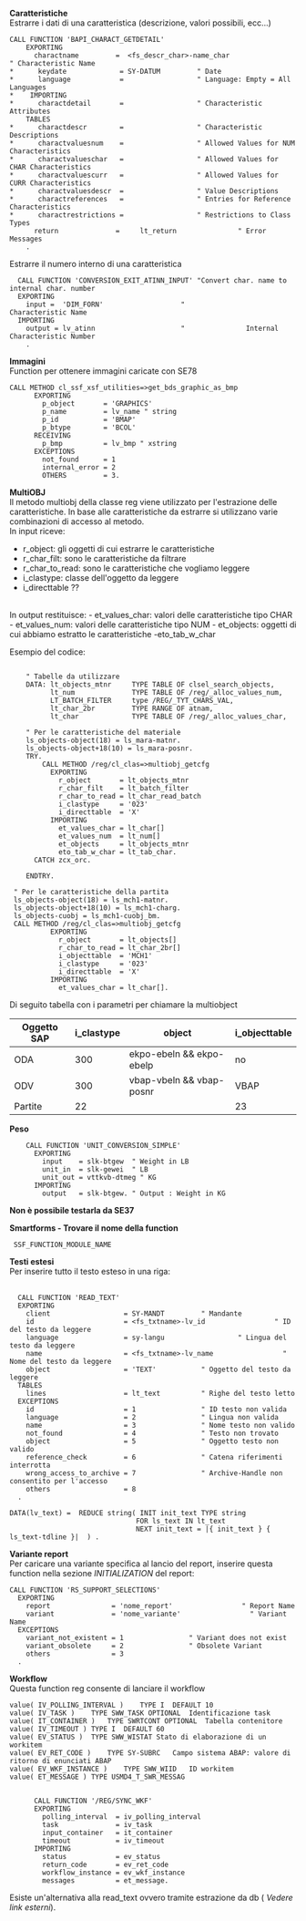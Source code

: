 **Caratteristiche** <br>
Estrarre i dati di una caratteristica (descrizione, valori possibili, ecc...)

```abap
CALL FUNCTION 'BAPI_CHARACT_GETDETAIL'
    EXPORTING
      charactname         =  <fs_descr_char>-name_char                " Characteristic Name
*      keydate             = SY-DATUM         " Date
*      language            =                  " Language: Empty = All Languages
*    IMPORTING
*      charactdetail       =                  " Characteristic Attributes
    TABLES
*      charactdescr        =                  " Characteristic Descriptions
*      charactvaluesnum    =                  " Allowed Values for NUM Characteristics
*      charactvalueschar   =                  " Allowed Values for CHAR Characteristics
*      charactvaluescurr   =                  " Allowed Values for CURR Characteristics
*      charactvaluesdescr  =                  " Value Descriptions
*      charactreferences   =                  " Entries for Reference Characteristics
*      charactrestrictions =                  " Restrictions to Class Types
      return              =     lt_return               " Error Messages
    .
```

Estrarre il numero interno di una caratteristica
``` abap
  CALL FUNCTION 'CONVERSION_EXIT_ATINN_INPUT' "Convert char. name to internal char. number
  EXPORTING
    input =  'DIM_FORN'                   "               Characteristic Name
  IMPORTING
    output = lv_atinn                     "               Internal Characteristic Number
    .
```

**Immagini** <br>
Function per ottenere immagini caricate con SE78
```abap
CALL METHOD cl_ssf_xsf_utilities=>get_bds_graphic_as_bmp
      EXPORTING
        p_object       = 'GRAPHICS'
        p_name         = lv_name " string
        p_id           = 'BMAP'
        p_btype        = 'BCOL'
      RECEIVING
        p_bmp          = lv_bmp " xstring
      EXCEPTIONS
        not_found      = 1
        internal_error = 2
        OTHERS         = 3.
``` 

**MultiOBJ** <br>
Il metodo multiobj della classe reg viene utilizzato per l'estrazione delle caratteristiche. In base alle caratteristiche da estrarre si utilizzano varie combinazioni di accesso al metodo.</br>
In input riceve:
- r_object: gli oggetti di cui estrarre le caratteristiche
- r_char_filt: sono le caratteristiche da filtrare
- r_char_to_read: sono le caratteristiche che vogliamo leggere
- i_clastype: classe dell'oggetto da leggere
- i_directtable ??
</br>
In output restituisce:
- et_values_char: valori delle caratteristiche tipo CHAR
- et_values_num: valori delle caratteristiche tipo NUM
- et_objects: oggetti di cui abbiamo estratto le caratteristiche
-eto_tab_w_char

Esempio del codice:
```abap
    
    " Tabelle da utilizzare
    DATA: lt_objects_mtnr     TYPE TABLE OF clsel_search_objects,
          lt_num              TYPE TABLE OF /reg/_alloc_values_num,
          LT_BATCH_FILTER     type /REG/_TYT_CHARS_VAL,
          lt_char_2br         TYPE RANGE OF atnam,
          lt_char             TYPE TABLE OF /reg/_alloc_values_char,
          
    " Per le caratteristiche del materiale
    ls_objects-object(18) = ls_mara-matnr.
    ls_objects-object+18(10) = ls_mara-posnr.
    TRY.
        CALL METHOD /reg/cl_clas=>multiobj_getcfg
          EXPORTING
            r_object       = lt_objects_mtnr
            r_char_filt    = lt_batch_filter
            r_char_to_read = lt_char_read_batch
            i_clastype     = '023'
            i_directtable  = 'X'
          IMPORTING
            et_values_char = lt_char[]
            et_values_num  = lt_num[]
            et_objects     = lt_objects_mtnr
            eto_tab_w_char = lt_tab_char.
      CATCH zcx_orc.

    ENDTRY.
    
 " Per le caratteristiche della partita
 ls_objects-object(18) = ls_mch1-matnr.
 ls_objects-object+18(10) = ls_mch1-charg.
 ls_objects-cuobj = ls_mch1-cuobj_bm.
 CALL METHOD /reg/cl_clas=>multiobj_getcfg
          EXPORTING
            r_object       = lt_objects[]
            r_char_to_read = lt_char_2br[]
            i_objecttable  = 'MCH1'
            i_clastype     = '023'
            i_directtable  = 'X'
          IMPORTING
            et_values_char = lt_char[].

```
Di seguito tabella con i parametri per chiamare la multiobject

| Oggetto SAP        | i_clastype    | object                   | i_objecttable |
| ------------------ | ------------- | -------------------------| ------------- |
| ODA                |     300       | ekpo-ebeln && ekpo-ebelp |      no       |
| ODV                |     300       | vbap-vbeln && vbap-posnr |      VBAP     |
| Partite            |     22||23    | aufk-mantr && aufk-charg |      no       |


**Peso** <br>
```abap
    CALL FUNCTION 'UNIT_CONVERSION_SIMPLE'
      EXPORTING
        input    = slk-btgew  " Weight in LB
        unit_in  = slk-gewei  " LB
        unit_out = vttkvb-dtmeg " KG
      IMPORTING
        output   = slk-btgew. " Output : Weight in KG
```
<b>Non è possibile testarla da SE37</b>

**Smartforms - Trovare il nome della function**
```abap
 SSF_FUNCTION_MODULE_NAME
 ```
 
**Testi estesi** <br>
Per inserire tutto il testo esteso in una riga: <br><br>

```abap
  CALL FUNCTION 'READ_TEXT'
  EXPORTING
    client                  = SY-MANDT         " Mandante
    id                      = <fs_txtname>-lv_id                 " ID del testo da leggere
    language                = sy-langu                  " Lingua del testo da leggere
    name                    = <fs_txtname>-lv_name                 " Nome del testo da leggere
    object                  = 'TEXT'           " Oggetto del testo da leggere
  TABLES
    lines                   = lt_text          " Righe del testo letto
  EXCEPTIONS
    id                      = 1                " ID testo non valida
    language                = 2                " Lingua non valida
    name                    = 3                " Nome testo non valido
    not_found               = 4                " Testo non trovato
    object                  = 5                " Oggetto testo non valido
    reference_check         = 6                " Catena riferimenti interrotta
    wrong_access_to_archive = 7                " Archive-Handle non consentito per l'accesso
    others                  = 8
  .

DATA(lv_text) =  REDUCE string( INIT init_text TYPE string
                               FOR ls_text IN lt_text
                               NEXT init_text = |{ init_text } { ls_text-tdline }|  ) .
```

**Variante report** <br>
Per caricare una variante specifica al lancio del report, inserire questa function nella sezione *INITIALIZATION* del report: 

```abap
CALL FUNCTION 'RS_SUPPORT_SELECTIONS'
  EXPORTING
    report               = 'nome_report'                 " Report Name
    variant              = 'nome_variante'                 " Variant Name
  EXCEPTIONS
    variant_not_existent = 1                " Variant does not exist
    variant_obsolete     = 2                " Obsolete Variant
    others               = 3
  .
  ```
  
  **Workflow**<br>
  Questa function reg consente di lanciare il workflow
  
```abap
value( IV_POLLING_INTERVAL )	TYPE I  DEFAULT 10	
value( IV_TASK )	TYPE SWW_TASK OPTIONAL	Identificazione task
value( IT_CONTAINER )	TYPE SWRTCONT OPTIONAL	Tabella contenitore
value( IV_TIMEOUT )	TYPE I  DEFAULT 60	
value( EV_STATUS )	TYPE SWW_WISTAT	Stato di elaborazione di un workitem
value( EV_RET_CODE )	TYPE SY-SUBRC	Campo sistema ABAP: valore di ritorno di enunciati ABAP
value( EV_WKF_INSTANCE )	TYPE SWW_WIID	ID workitem
value( ET_MESSAGE )	TYPE USMD4_T_SWR_MESSAG	

    
      CALL FUNCTION '/REG/SYNC_WKF'
      EXPORTING
        polling_interval  = iv_polling_interval
        task              = iv_task
        input_container   = it_container
        timeout           = iv_timeout
      IMPORTING
        status            = ev_status
        return_code       = ev_ret_code
        workflow_instance = ev_wkf_instance
        messages          = et_message.
```
  
Esiste un'alternativa alla read_text ovvero tramite estrazione da db ( <i>Vedere link esterni</i>).

